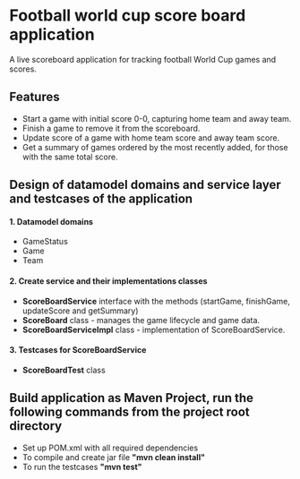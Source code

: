 # Football world cup score board application

A live scoreboard application for tracking football World Cup games and scores.

## Features
- Start a game with initial score 0-0, capturing home team and away team.
- Finish a game to remove it from the scoreboard.
- Update score of a game with home team score and away team score.
- Get a summary of games ordered by the most recently added, for those with the same total score.

## Design of datamodel domains and service layer and testcases of the application
#### 1. Datamodel domains
- GameStatus
- Game
- Team
#### 2. Create service and their implementations classes
- **ScoreBoardService** interface with the methods (startGame, finishGame, updateScore and getSummary)
- **ScoreBoard** class - manages the game lifecycle and game data.
- **ScoreBoardServiceImpl** class - implementation of ScoreBoardService.
#### 3. Testcases for **ScoreBoardService**
- **ScoreBoardTest** class
## Build application as Maven Project, run the following commands from the project root directory
- Set up POM.xml with all required dependencies  
- To compile and create jar file **"mvn clean install"**
- To run the testcases **"mvn test"**